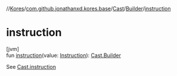 //[Kores](../../../../index.md)/[com.github.jonathanxd.kores.base](../../index.md)/[Cast](../index.md)/[Builder](index.md)/[instruction](instruction.md)

# instruction

[jvm]\
fun [instruction](instruction.md)(value: [Instruction](../../../com.github.jonathanxd.kores/-instruction/index.md)): [Cast.Builder](index.md)

See [Cast.instruction](../instruction.md)
